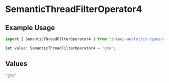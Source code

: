 # SemanticThreadFilterOperator4

## Example Usage

```typescript
import { SemanticThreadFilterOperator4 } from "inkeep-analytics-typescript/models/components";

let value: SemanticThreadFilterOperator4 = "gte";
```

## Values

```typescript
"gte"
```